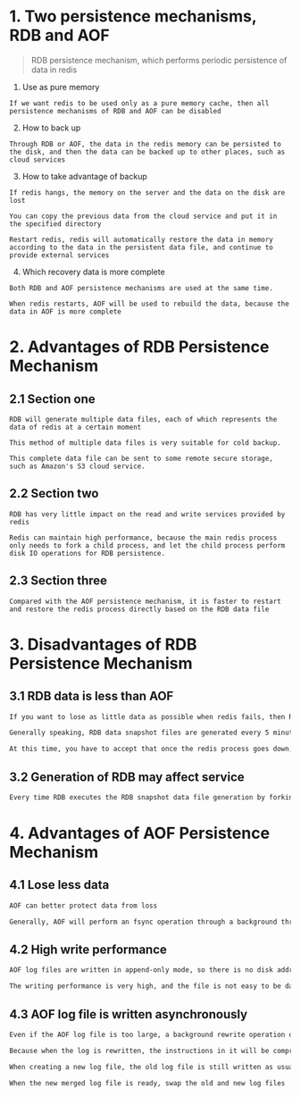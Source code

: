 # 1. Two persistence mechanisms, RDB and AOF
> RDB persistence mechanism, which performs periodic persistence of data in redis

1. Use as pure memory

```
If we want redis to be used only as a pure memory cache, then all persistence mechanisms of RDB and AOF can be disabled
```

2. How to back up

```
Through RDB or AOF, the data in the redis memory can be persisted to the disk, and then the data can be backed up to other places, such as cloud services
```

3. How to take advantage of backup

```
If redis hangs, the memory on the server and the data on the disk are lost

You can copy the previous data from the cloud service and put it in the specified directory

Restart redis, redis will automatically restore the data in memory according to the data in the persistent data file, and continue to provide external services

```

4. Which recovery data is more complete

```
Both RDB and AOF persistence mechanisms are used at the same time.

When redis restarts, AOF will be used to rebuild the data, because the data in AOF is more complete
```

# 2. Advantages of RDB Persistence Mechanism

## 2.1 Section one

```
RDB will generate multiple data files, each of which represents the data of redis at a certain moment

This method of multiple data files is very suitable for cold backup.

This complete data file can be sent to some remote secure storage, such as Amazon's S3 cloud service.

```

## 2.2 Section two

```
RDB has very little impact on the read and write services provided by redis

Redis can maintain high performance, because the main redis process only needs to fork a child process, and let the child process perform disk IO operations for RDB persistence.
```

## 2.3 Section three

```
Compared with the AOF persistence mechanism, it is faster to restart and restore the redis process directly based on the RDB data file

```

# 3. Disadvantages of RDB Persistence Mechanism

## 3.1 RDB data is less than AOF

```markdown
If you want to lose as little data as possible when redis fails, then RDB is not as good as AOF

Generally speaking, RDB data snapshot files are generated every 5 minutes or longer

At this time, you have to accept that once the redis process goes down, the data of the last 5 minutes will be lost.
```

## 3.2 Generation of RDB may affect service

```markdown
Every time RDB executes the RDB snapshot data file generation by forking a subprocess, if the data file is particularly large, it may cause the service provided to the client to be suspended for several milliseconds, or even several seconds
```

# 4. Advantages of AOF Persistence Mechanism

## 4.1 Lose less data

```markdown
AOF can better protect data from loss

Generally, AOF will perform an fsync operation through a background thread every 1 second, and lose up to 1 second of data

```

## 4.2 High write performance

```markdown
AOF log files are written in append-only mode, so there is no disk addressing overhead

The writing performance is very high, and the file is not easy to be damaged

```

## 4.3 AOF log file is written asynchronously

```markdown
Even if the AOF log file is too large, a background rewrite operation occurs, it will not affect the client's read and write

Because when the log is rewritten, the instructions in it will be compressed, and a minimum log that needs to be restored will be created.

When creating a new log file, the old log file is still written as usual

When the new merged log file is ready, swap the old and new log files

```











